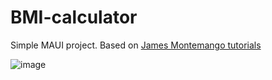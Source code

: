 # BMI-calculator

Simple MAUI project. Based on <a href="https://www.youtube.com/watch?v=Hh279ES_FNQ&list=PLdo4fOcmZ0oUBAdL2NwBpDs32zwGqb9DY&index=1">James Montemango tutorials</a>

![image](https://github.com/miloszzzz/BMI-calculator-MAUI-App/assets/79056094/05a17eff-6522-4d89-a752-b5dd34f0eb55)
